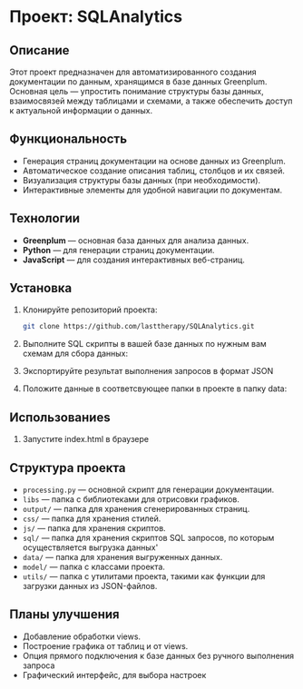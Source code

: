 # Проект: SQLAnalytics

## Описание
Этот проект предназначен для автоматизированного создания документации по данным, хранящимся в базе данных Greenplum. Основная цель — упростить понимание структуры базы данных, взаимосвязей между таблицами и схемами, а также обеспечить доступ к актуальной информации о данных.

## Функциональность
- Генерация страниц документации на основе данных из Greenplum.
- Автоматическое создание описания таблиц, столбцов и их связей.
- Визуализация структуры базы данных (при необходимости).
- Интерактивные элементы для удобной навигации по документам.

## Технологии
- **Greenplum** — основная база данных для анализа данных.
- **Python** — для генерации страниц документации.
- **JavaScript** — для создания интерактивных веб-страниц.

## Установка
1. Клонируйте репозиторий проекта:
   ```bash
   git clone https://github.com/lasttherapy/SQLAnalytics.git
   ```
2. Выполните SQL скрипты в вашей базе данных по нужным вам схемам для сбора данных:

3. Экспортируйте результат выполнения запросов в формат JSON

4. Положите данные в соответсвующее папки в проекте в папку data:

## Использованиеs
1. Запустите index.html в браузере

## Структура проекта
- `processing.py` — основной скрипт для генерации документации.
- `libs` — папка с библиотеками для отрисовки графиков.
- `output/` — папка для хранения сгенерированных страниц.
- `css/` — папка для хранения стилей.
- `js/` — папка для хранения скриптов.
- `sql/` — папка для хранения скриптов SQL запросов, по которым осуществляется выгрузка данных'
- `data/` — папка для хранения выгруженных данных.
- `model/` — папка с классами проекта.
- `utils/` — папка с утилитами проекта, такими как функции для загрузки данных из JSON-файлов.

## Планы улучшения
- Добавление обработки views.
- Построение графика от таблиц и от views.
- Опция прямого подключения к базе данных без ручного выполнения запроса
- Графический интерфейс, для выбора настроек




